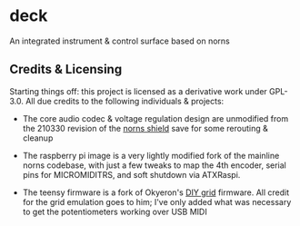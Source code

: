 # deck
An integrated instrument &amp; control surface based on norns

## Credits & Licensing

Starting things off: this project is licensed as a derivative work under GPL-3.0. All due credits to the following individuals & projects:

 - The core audio codec & voltage regulation design are unmodified from the 210330 revision of the [norns shield](https://github.com/monome/norns-shield) save for some rerouting & cleanup

 - The raspberry pi image is a very lightly modified fork of the mainline norns codebase, with just a few tweaks to map the 4th encoder, serial pins for MICROMIDITRS, and soft shutdown via ATXRaspi.

 - The teensy firmware is a fork of Okyeron's [DIY grid](https://github.com/okyeron/neotrellis-monome) firmware. All credit for the grid emulation goes to him; I've only added what was necessary to get the potentiometers working over USB MIDI
